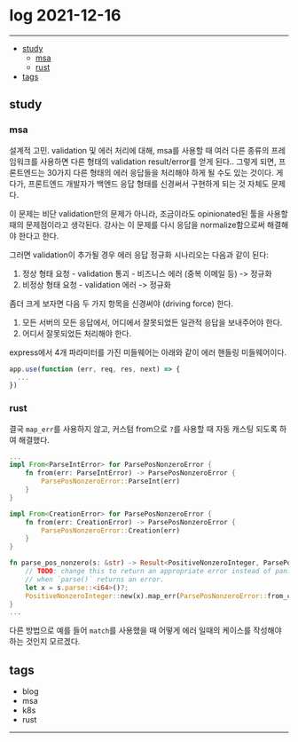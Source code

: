 # log 2021-12-16

--------------------------

- [study](#study)
  - [msa](#msa)
  - [rust](#rust)
- [tags](#tags)


## study

### msa

설계적 고민.
validation 및 에러 처리에 대해, msa를 사용할 때 여러 다른 종류의 프레임워크를 사용하면 다른 형태의 validation result/error를 얻게 된다..
그렇게 되면, 프론트엔드는 30가지 다른 형태의 에러 응답들을 처리해야 하게 될 수도 있는 것이다.
게다가, 프론트엔드 개발자가 백엔드 응답 형태를 신경써서 구현하게 되는 것 자체도 문제다.

이 문제는 비단 validation만의 문제가 아니라, 조금이라도 opinionated된 툴을 사용할 때의 문제점이라고 생각된다.
강사는 이 문제를 다시 응답을 normalize함으로써 해결해야 한다고 한다.

그러면 validation이 추가될 경우 에러 응답 정규화 시나리오는 다음과 같이 된다:
1. 정상 형태 요청 - validation 통괴 - 비즈니스 에러 (중복 이메일 등) -> 정규화
2. 비정상 형태 요청 - validation 에러 -> 정규화

좀더 크게 보자면 다음 두 가지 항목을 신경써야 (driving force) 한다.
1. 모든 서버의 모든 응답에서, 어디에서 잘못되었든 일관적 응답을 보내주어야 한다.
2. 어디서 잘못되었든 처리해야 한다.

express에서 4개 파라미터를 가진 미들웨어는 아래와 같이 에러 핸들링 미들웨어이다.
```js
app.use(function (err, req, res, next) => {
  ...
})
```

### rust

결국 `map_err`를 사용하지 않고, 커스텀 from으로 `?`를 사용할 때 자동 캐스팅 되도록 하여 해결했다.
```rs
...
impl From<ParseIntError> for ParsePosNonzeroError {
    fn from(err: ParseIntError) -> ParsePosNonzeroError {
        ParsePosNonzeroError::ParseInt(err)
    }
}

impl From<CreationError> for ParsePosNonzeroError {
    fn from(err: CreationError) -> ParsePosNonzeroError {
        ParsePosNonzeroError::Creation(err)
    }
}

fn parse_pos_nonzero(s: &str) -> Result<PositiveNonzeroInteger, ParsePosNonzeroError> {
    // TODO: change this to return an appropriate error instead of panicking
    // when `parse()` returns an error.
    let x = s.parse::<i64>()?;
    PositiveNonzeroInteger::new(x).map_err(ParsePosNonzeroError::from_creation)
}
...
```

다른 방법으로 예를 들어 `match`를 사용했을 때 어떻게 에러 일때의 케이스를 작성해야 하는 것인지 모르겠다.

## tags
- blog
- msa
- k8s
- rust

--------------------------

